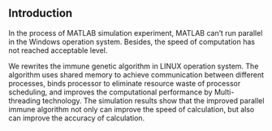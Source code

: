 Introduction
------------
In the process of MATLAB simulation experiment,  MATLAB can’t run parallel in the Windows operation system.
Besides,  the speed of computation has not reached acceptable level.

We rewrites the immune genetic algorithm in LINUX operation system.
The algorithm uses shared memory to achieve communication between different processes,  binds processor to eliminate resource waste of processor scheduling,
and improves the computational performance by Multi-threading technology.
The simulation results show that the improved parallel immune algorithm not only can improve the speed of calculation,
but also can improve the accuracy of calculation. 


